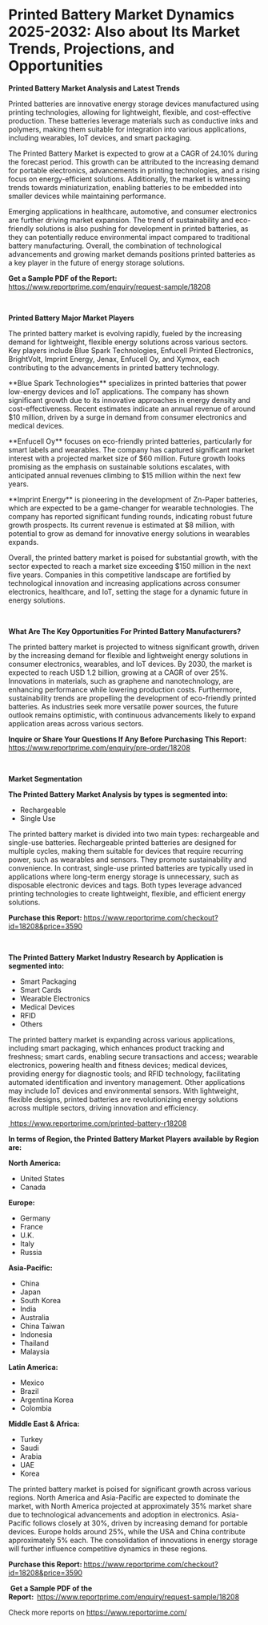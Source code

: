 <p><h1>Printed Battery Market Dynamics 2025-2032: Also about Its Market Trends, Projections, and Opportunities</h1></p><p><strong>Printed Battery Market Analysis and Latest Trends</strong></p>
<p><p>Printed batteries are innovative energy storage devices manufactured using printing technologies, allowing for lightweight, flexible, and cost-effective production. These batteries leverage materials such as conductive inks and polymers, making them suitable for integration into various applications, including wearables, IoT devices, and smart packaging.</p><p>The Printed Battery Market is expected to grow at a CAGR of 24.10% during the forecast period. This growth can be attributed to the increasing demand for portable electronics, advancements in printing technologies, and a rising focus on energy-efficient solutions. Additionally, the market is witnessing trends towards miniaturization, enabling batteries to be embedded into smaller devices while maintaining performance.</p><p>Emerging applications in healthcare, automotive, and consumer electronics are further driving market expansion. The trend of sustainability and eco-friendly solutions is also pushing for development in printed batteries, as they can potentially reduce environmental impact compared to traditional battery manufacturing. Overall, the combination of technological advancements and growing market demands positions printed batteries as a key player in the future of energy storage solutions.</p></p>
<p><strong>Get a Sample PDF of the Report:&nbsp;</strong> <a href="https://www.reportprime.com/enquiry/request-sample/18208?utm_campaign=2996&utm_medium=2&utm_source=Github&utm_content=ia&utm_term=19032025&utm_id=printed-battery">https://www.reportprime.com/enquiry/request-sample/18208</a></p>
<p>&nbsp;</p>
<p><strong>Printed Battery Major Market Players</strong></p>
<p><p>The printed battery market is evolving rapidly, fueled by the increasing demand for lightweight, flexible energy solutions across various sectors. Key players include Blue Spark Technologies, Enfucell Printed Electronics, BrightVolt, Imprint Energy, Jenax, Enfucell Oy, and Xymox, each contributing to the advancements in printed battery technology.</p><p>**Blue Spark Technologies** specializes in printed batteries that power low-energy devices and IoT applications. The company has shown significant growth due to its innovative approaches in energy density and cost-effectiveness. Recent estimates indicate an annual revenue of around $10 million, driven by a surge in demand from consumer electronics and medical devices.</p><p>**Enfucell Oy** focuses on eco-friendly printed batteries, particularly for smart labels and wearables. The company has captured significant market interest with a projected market size of $60 million. Future growth looks promising as the emphasis on sustainable solutions escalates, with anticipated annual revenues climbing to $15 million within the next few years.</p><p>**Imprint Energy** is pioneering in the development of Zn-Paper batteries, which are expected to be a game-changer for wearable technologies. The company has reported significant funding rounds, indicating robust future growth prospects. Its current revenue is estimated at $8 million, with potential to grow as demand for innovative energy solutions in wearables expands.</p><p>Overall, the printed battery market is poised for substantial growth, with the sector expected to reach a market size exceeding $150 million in the next five years. Companies in this competitive landscape are fortified by technological innovation and increasing applications across consumer electronics, healthcare, and IoT, setting the stage for a dynamic future in energy solutions.</p></p>
<p>&nbsp;</p>
<p><strong>What Are The Key Opportunities For Printed Battery Manufacturers?</strong></p>
<p><p>The printed battery market is projected to witness significant growth, driven by the increasing demand for flexible and lightweight energy solutions in consumer electronics, wearables, and IoT devices. By 2030, the market is expected to reach USD 1.2 billion, growing at a CAGR of over 25%. Innovations in materials, such as graphene and nanotechnology, are enhancing performance while lowering production costs. Furthermore, sustainability trends are propelling the development of eco-friendly printed batteries. As industries seek more versatile power sources, the future outlook remains optimistic, with continuous advancements likely to expand application areas across various sectors.</p></p>
<p><strong>Inquire or Share Your Questions If Any Before Purchasing This Report:</strong> <a href="https://www.reportprime.com/enquiry/pre-order/18208?utm_campaign=2996&utm_medium=2&utm_source=Github&utm_content=ia&utm_term=19032025&utm_id=printed-battery">https://www.reportprime.com/enquiry/pre-order/18208</a></p>
<p>&nbsp;</p>
<p><strong>Market Segmentation</strong></p>
<p><strong>The Printed Battery Market Analysis by types is segmented into:</strong></p>
<p><ul><li>Rechargeable</li><li>Single Use</li></ul></p>
<p><p>The printed battery market is divided into two main types: rechargeable and single-use batteries. Rechargeable printed batteries are designed for multiple cycles, making them suitable for devices that require recurring power, such as wearables and sensors. They promote sustainability and convenience. In contrast, single-use printed batteries are typically used in applications where long-term energy storage is unnecessary, such as disposable electronic devices and tags. Both types leverage advanced printing technologies to create lightweight, flexible, and efficient energy solutions.</p></p>
<p><strong>Purchase this Report:&nbsp;</strong><a href="https://www.reportprime.com/checkout?id=18208&price=3590&utm_campaign=2996&utm_medium=2&utm_source=Github&utm_content=ia&utm_term=19032025&utm_id=printed-battery">https://www.reportprime.com/checkout?id=18208&price=3590</a></p>
<p>&nbsp;</p>
<p><strong>The Printed Battery Market Industry Research by Application is segmented into:</strong></p>
<p><ul><li>Smart Packaging</li><li>Smart Cards</li><li>Wearable Electronics</li><li>Medical Devices</li><li>RFID</li><li>Others</li></ul></p>
<p><p>The printed battery market is expanding across various applications, including smart packaging, which enhances product tracking and freshness; smart cards, enabling secure transactions and access; wearable electronics, powering health and fitness devices; medical devices, providing energy for diagnostic tools; and RFID technology, facilitating automated identification and inventory management. Other applications may include IoT devices and environmental sensors. With lightweight, flexible designs, printed batteries are revolutionizing energy solutions across multiple sectors, driving innovation and efficiency.</p></p>
<p><a href="https://www.reportprime.com/printed-battery-r18208?utm_campaign=2996&utm_medium=2&utm_source=Github&utm_content=ia&utm_term=19032025&utm_id=printed-battery">&nbsp;https://www.reportprime.com/printed-battery-r18208</a></p>
<p><strong>In terms of Region, the Printed Battery Market Players available by Region are:</strong></p>
<p>
    <p> <strong> North America: </strong>
        <ul>
            <li>United States</li>
            <li>Canada</li>
        </ul>
        </p> 
    <p> <strong> Europe: </strong>
        <ul>
            <li>Germany</li>
            <li>France</li>
            <li>U.K.</li>
            <li>Italy</li>
            <li>Russia</li>
        </ul>
        </p> 
    <p> <strong> Asia-Pacific: </strong>
        <ul>
            <li>China</li>
            <li>Japan</li>
            <li>South Korea</li>
            <li>India</li>
            <li>Australia</li>
            <li>China Taiwan</li>
            <li>Indonesia</li>
            <li>Thailand</li>
            <li>Malaysia</li>
        </ul>
        </p> 
    <p> <strong> Latin America: </strong>
        <ul>
            <li>Mexico</li>
            <li>Brazil</li>
            <li>Argentina Korea</li>
            <li>Colombia</li>
        </ul>
        </p> 
    <p> <strong> Middle East & Africa: </strong>
        <ul>
            <li>Turkey</li>
            <li>Saudi</li>
            <li>Arabia</li>
            <li>UAE</li>
            <li>Korea</li>
        </ul>
    </p>
    </p>
<p><p>The printed battery market is poised for significant growth across various regions. North America and Asia-Pacific are expected to dominate the market, with North America projected at approximately 35% market share due to technological advancements and adoption in electronics. Asia-Pacific follows closely at 30%, driven by increasing demand for portable devices. Europe holds around 25%, while the USA and China contribute approximately 5% each. The consolidation of innovations in energy storage will further influence competitive dynamics in these regions.</p></p>
<p><strong>Purchase this Report: </strong><a href="https://www.reportprime.com/checkout?id=18208&price=3590&utm_campaign=2996&utm_medium=2&utm_source=Github&utm_content=ia&utm_term=19032025&utm_id=printed-battery">https://www.reportprime.com/checkout?id=18208&price=3590</a></p>
<p>&nbsp;<strong>Get a Sample PDF of the Report:&nbsp;&nbsp;</strong><a href="https://www.reportprime.com/enquiry/request-sample/18208?utm_campaign=2996&utm_medium=2&utm_source=Github&utm_content=ia&utm_term=19032025&utm_id=printed-battery">https://www.reportprime.com/enquiry/request-sample/18208</a></p>
<p><strong></strong></p>
<p>Check more reports on <a href="https://www.reportprime.com/?utm_campaign=2996&utm_medium=2&utm_source=Github&utm_content=ia&utm_term=19032025&utm_id=printed-battery">https://www.reportprime.com/</a></p>
